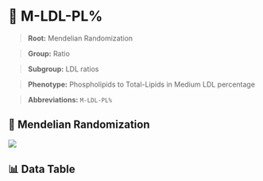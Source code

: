 # 🧪 M-LDL-PL%

> **Root:** Mendelian Randomization

> **Group:** Ratio  

> **Subgroup:** LDL ratios

> **Phenotype:** Phospholipids to Total-Lipids in Medium LDL percentage  

> **Abbreviations:** `M-LDL-PL%`

## 🧬 Mendelian Randomization  

<img src="/MR/Figures/Inverse/MhengxianLDLhengxianPLbaifenhao.png"/>


## 📊 Data Table


<CsvTableMRI src="/MR_Data/Inverse/MhengxianLDLhengxianPLbaifenhao.csv"/>
